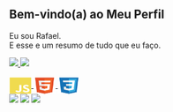 ## Bem-vindo(a) ao Meu Perfil
Eu sou Rafael. <br>
E esse e um resumo de tudo que eu faço.
<br>
 <div>
   <a href="https://github.com/Cisilodev">
   <img height="180em" src="https://github-readme-stats.vercel.app/api?username=Cisilodev&show_icons=true&theme=tokyonight&include_all_commits=true&count_private=true"/>
   <img height="180em" src="https://github-readme-stats.vercel.app/api/top-langs/?username=Cisilodev&layout=compact&langs_count=6&theme=tokyonight"/>
</div>
    
<div style="display: inline_block"><br>
  <img align="center" alt="Js" height="30" width="40" src="https://raw.githubusercontent.com/devicons/devicon/master/icons/javascript/javascript-plain.svg">
  <img align="center" alt="HTML" height="30" width="40" src="https://raw.githubusercontent.com/devicons/devicon/master/icons/html5/html5-original.svg">
  <img align="center" alt="CSS" height="30" width="40"
   src="https://raw.githubusercontent.com/devicons/devicon/master/icons/css3/css3-original.svg">
 <br>
   <a href="https://instagram.com/rafaelcisilo" target="_blank"><img src="https://img.shields.io/badge/-Instagram-%23E4405F?style=for-the-badge&logo=instagram&logoColor=white" target="_blank"></a>
   <a href = "mailto:Cisilo@hotmail.com"><img src="https://img.shields.io/badge/-Gmail-%23333?style=for-the-badge&logo=gmail&logoColor=white" target="_blank"></a>
   <a href="https://www.linkedin.com/in/rafael-cisilo-97b486233/"  target="_blank"><img src="https://img.shields.io/badge/-LinkedIn-%230077B5?style=for-the-badge&logo=linkedin&logoColor=white" target="_blank"></a>
  
</div>
 
<br>
 
